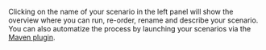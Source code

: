Clicking on the name of your scenario in the left panel will show the overview where you can run, re-order, rename and describe your scenario. You can also automatize the process by launching your scenarios via the [Maven plugin](https://restlet.com/technical-resources/dhc/guide/run-tests/automate-tests/test-reports-maven).
